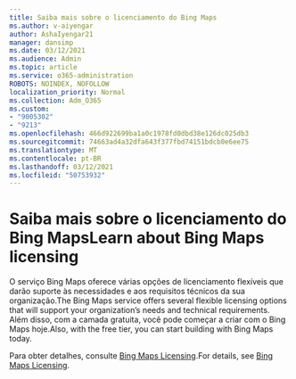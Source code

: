 ```yaml
---
title: Saiba mais sobre o licenciamento do Bing Maps
ms.author: v-aiyengar
author: AshaIyengar21
manager: dansimp
ms.date: 03/12/2021
ms.audience: Admin
ms.topic: article
ms.service: o365-administration
ROBOTS: NOINDEX, NOFOLLOW
localization_priority: Normal
ms.collection: Adm_O365
ms.custom:
- "9005302"
- "9213"
ms.openlocfilehash: 466d922699ba1a0c1978fd0dbd38e126dc025db3
ms.sourcegitcommit: 74663ad4a32dfa643f377fbd74151bdcb0e6ee75
ms.translationtype: MT
ms.contentlocale: pt-BR
ms.lasthandoff: 03/12/2021
ms.locfileid: "50753932"
---
```

# <a name="learn-about-bing-maps-licensing"></a><span data-ttu-id="ed2ea-102">Saiba mais sobre o licenciamento do Bing Maps</span><span class="sxs-lookup"><span data-stu-id="ed2ea-102">Learn about Bing Maps licensing</span></span>

<span data-ttu-id="ed2ea-103">O serviço Bing Maps oferece várias opções de licenciamento flexíveis que darão suporte às necessidades e aos requisitos técnicos da sua organização.</span><span class="sxs-lookup"><span data-stu-id="ed2ea-103">The Bing Maps service offers several flexible licensing options that will support your organization’s needs and technical requirements.</span></span> <span data-ttu-id="ed2ea-104">Além disso, com a camada gratuita, você pode começar a criar com o Bing Maps hoje.</span><span class="sxs-lookup"><span data-stu-id="ed2ea-104">Also, with the free tier, you can start building with Bing Maps today.</span></span>

<span data-ttu-id="ed2ea-105">Para obter detalhes, consulte [Bing Maps Licensing](https://go.microsoft.com/fwlink/?linkid=2150203).</span><span class="sxs-lookup"><span data-stu-id="ed2ea-105">For details, see [Bing Maps Licensing](https://go.microsoft.com/fwlink/?linkid=2150203).</span></span>
